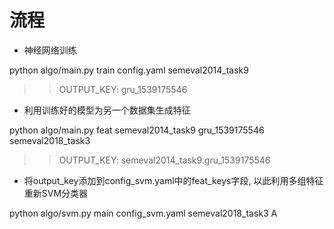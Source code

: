 # 流程

* 神经网络训练

python algo/main.py train config.yaml semeval2014_task9
>> OUTPUT_KEY: gru_1539175546

* 利用训练好的模型为另一个数据集生成特征

python algo/main.py feat semeval2014_task9 gru_1539175546 semeval2018_task3
>> OUTPUT_KEY: semeval2014_task9.gru_1539175546

* 将output_key添加到config_svm.yaml中的feat_keys字段, 以此利用多组特征重新SVM分类器

python algo/svm.py main config_svm.yaml semeval2018_task3 A

